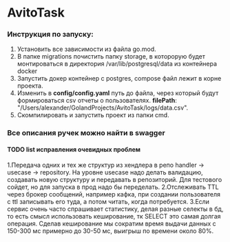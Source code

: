 # AvitoTask

### Инструкция по запуску:

1. Установить все зависимости из файла go.mod.
2. В папке migrations почистить папку storage, в которорую будет монтироваться в директория /var/lib/postgresql/data из контейнера docker
3. Запустить докер контейнер с postgres, сompose файл лежит в корне проекта.
4. Изменить в **config/config.yaml** путь до файла, через который будут формироваться csv отчеты о пользователях.
**filePath**: "/Users/alexander/GolandProjects/AvitoTask/logs/data.csv".
5. Скомпилировать и запустить проект из папки cmd.

### Все описания ручек можно найти в swagger

#### TODO list исправления очевидных проблем
1.Передача одних и тех же структур из хендлера в репо handler -> usecase -> repository. На уровне usecase надо делать валидацию, создавать новую структуру и передавать в репозиторий. Для тестового сойдет, но для запуска в прод надо бы переделать.
2.Отслеживать TTL через брокер сообщений, например кафка, при создании пользователя с ttl записывать его туда, а потом читать, когда потребуется.
3.Если сервис очень часто спрашивает статистику, делая разные селекты в бд, то есть смысл использовать кеширование, тк SELECT это самая долгая операция. Сделав кеширование мы сократим время выдачи данных с 150-300 мс примерно до 30-50 мс, выигрыш по времени около 80%.




